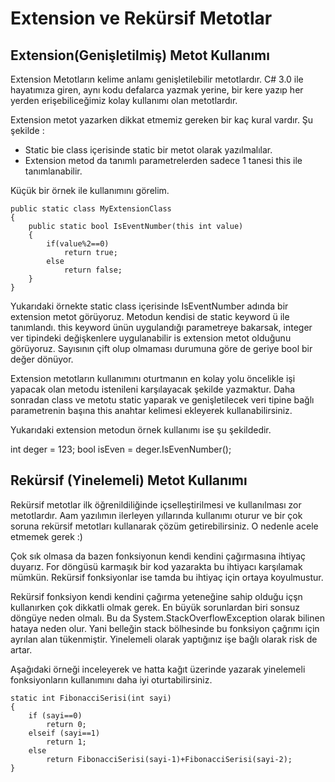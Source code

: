 # Extension ve Rekürsif Metotlar

## Extension(Genişletilmiş) Metot Kullanımı

Extension Metotların kelime anlamı genişletilebilir metotlardır. C# 3.0 ile hayatımıza giren, aynı kodu defalarca yazmak yerine, bir kere yazıp her yerden erişebiliceğimiz kolay kullanımı olan metotlardır. 

Extension metot yazarken dikkat  etmemiz gereken bir kaç kural vardır. Şu şekilde : 

* Static bie class içerisinde static bir metot olarak yazılmalılar. 
*  Extension metod da tanımlı parametrelerden sadece 1 tanesi this ile tanımlanabilir. 

Küçük bir örnek ile kullanımını görelim. 

    public static class MyExtensionClass
    {
        public static bool IsEventNumber(this int value)
        {
            if(value%2==0)
                return true;
            else
                return false;
        }
    }

Yukarıdaki örnekte static class içerisinde IsEventNumber adında bir extension metot görüyoruz. Metodun kendisi de static keyword ü ile tanımlandı. this keyword ünün uygulandığı parametreye bakarsak, integer ver tipindeki değişkenlere uygulanabilir is extension metot olduğunu görüyoruz. Sayısının çift olup olmaması durumuna göre de geriye bool bir değer dönüyor. 


Extension metotların kullanımını oturtmanın en kolay yolu öncelikle işi yapacak olan metodu istenileni karşılayacak şekilde yazmaktur. Daha sonradan class ve metotu static yaparak ve genişletilecek veri tipine bağlı parametrenin başına this anahtar kelimesi ekleyerek kullanabilirsiniz. 

Yukarıdaki extension metodun örnek kullanımı ise şu şekildedir. 

int deger = 123; 
bool isEven = deger.IsEvenNumber();


## Rekürsif (Yinelemeli) Metot Kullanımı

Rekürsif metotlar ilk öğrenildiliğinde içselleştirilmesi ve kullanılması zor metotlardır. Aam yazılımın ilerleyen yıllarında kullanımı oturur ve bir çok soruna rekürsif metotları kullanarak çözüm getirebilirsiniz. O nedenle acele etmemek gerek :)

Çok sık olmasa da bazen fonksiyonun kendi kendini çağırmasına ihtiyaç duyarız. For döngüsü karmaşık bir kod yazarakta bu ihtiyacı karşılamak mümkün. Rekürsif fonksiyonlar ise tamda bu ihtiyaç için ortaya koyulmustur. 

Rekürsif fonksiyon kendi kendini çağırma yeteneğine sahip olduğu içşn kullanırken çok dikkatli olmak gerek. En büyük sorunlardan biri sonsuz döngüye neden olmalı. Bu da System.StackOverflowException olarak bilinen hataya neden olur. Yani belleğin stack bölhesinde bu fonksiyon çağrımı için ayrılan alan tükenmiştir. Yinelemeli olarak yaptığınız işe bağlı olarak risk de artar.

Aşağıdaki örneği inceleyerek ve hatta kağıt üzerinde yazarak yinelemeli fonksiyonların kullanımını daha iyi oturtabilirsiniz.


    static int FibonacciSerisi(int sayi)
    {  
        if (sayi==0)
            return 0;
        elseif (sayi==1)
            return 1;
        else
            return FibonacciSerisi(sayi-1)+FibonacciSerisi(sayi-2);
    }
